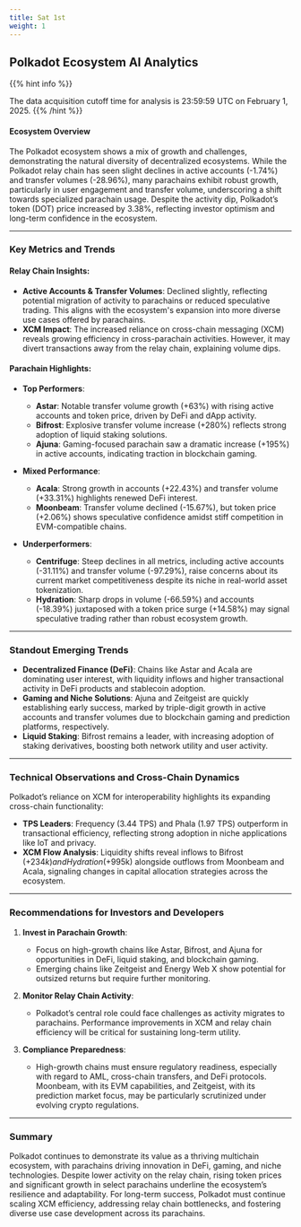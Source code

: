 ```yaml
---
title: Sat 1st
weight: 1
---
```


## **Polkadot Ecosystem AI Analytics**
{{% hint info %}}

The data acquisition cutoff time for analysis is 23:59:59 UTC on February 1, 2025.
{{% /hint %}}

#### Ecosystem Overview
The Polkadot ecosystem shows a mix of growth and challenges, demonstrating the natural diversity of decentralized ecosystems. While the Polkadot relay chain has seen slight declines in active accounts (-1.74%) and transfer volumes (-28.96%), many parachains exhibit robust growth, particularly in user engagement and transfer volume, underscoring a shift towards specialized parachain usage. Despite the activity dip, Polkadot’s token (DOT) price increased by 3.38%, reflecting investor optimism and long-term confidence in the ecosystem.

---

### Key Metrics and Trends

#### Relay Chain Insights:
- **Active Accounts & Transfer Volumes**: Declined slightly, reflecting potential migration of activity to parachains or reduced speculative trading. This aligns with the ecosystem's expansion into more diverse use cases offered by parachains.
- **XCM Impact**: The increased reliance on cross-chain messaging (XCM) reveals growing efficiency in cross-parachain activities. However, it may divert transactions away from the relay chain, explaining volume dips.

#### Parachain Highlights:
- **Top Performers**:
  - **Astar**: Notable transfer volume growth (+63%) with rising active accounts and token price, driven by DeFi and dApp activity.
  - **Bifrost**: Explosive transfer volume increase (+280%) reflects strong adoption of liquid staking solutions.
  - **Ajuna**: Gaming-focused parachain saw a dramatic increase (+195%) in active accounts, indicating traction in blockchain gaming.

- **Mixed Performance**:
  - **Acala**: Strong growth in accounts (+22.43%) and transfer volume (+33.31%) highlights renewed DeFi interest.
  - **Moonbeam**: Transfer volume declined (-15.67%), but token price (+2.06%) shows speculative confidence amidst stiff competition in EVM-compatible chains.

- **Underperformers**:
  - **Centrifuge**: Steep declines in all metrics, including active accounts (-31.11%) and transfer volume (-97.29%), raise concerns about its current market competitiveness despite its niche in real-world asset tokenization.
  - **Hydration**: Sharp drops in volume (-66.59%) and accounts (-18.39%) juxtaposed with a token price surge (+14.58%) may signal speculative trading rather than robust ecosystem growth.

---

### Standout Emerging Trends
- **Decentralized Finance (DeFi)**: Chains like Astar and Acala are dominating user interest, with liquidity inflows and higher transactional activity in DeFi products and stablecoin adoption.
- **Gaming and Niche Solutions**: Ajuna and Zeitgeist are quickly establishing early success, marked by triple-digit growth in active accounts and transfer volumes due to blockchain gaming and prediction platforms, respectively.
- **Liquid Staking**: Bifrost remains a leader, with increasing adoption of staking derivatives, boosting both network utility and user activity.

---

### Technical Observations and Cross-Chain Dynamics
Polkadot’s reliance on XCM for interoperability highlights its expanding cross-chain functionality:
- **TPS Leaders**: Frequency (3.44 TPS) and Phala (1.97 TPS) outperform in transactional efficiency, reflecting strong adoption in niche applications like IoT and privacy.
- **XCM Flow Analysis**: Liquidity shifts reveal inflows to Bifrost (+$234k) and Hydration (+$995k) alongside outflows from Moonbeam and Acala, signaling changes in capital allocation strategies across the ecosystem.

---

### Recommendations for Investors and Developers
1. **Invest in Parachain Growth**:
   - Focus on high-growth chains like Astar, Bifrost, and Ajuna for opportunities in DeFi, liquid staking, and blockchain gaming.
   - Emerging chains like Zeitgeist and Energy Web X show potential for outsized returns but require further monitoring.

2. **Monitor Relay Chain Activity**:
   - Polkadot’s central role could face challenges as activity migrates to parachains. Performance improvements in XCM and relay chain efficiency will be critical for sustaining long-term utility.

3. **Compliance Preparedness**:
   - High-growth chains must ensure regulatory readiness, especially with regard to AML, cross-chain transfers, and DeFi protocols. Moonbeam, with its EVM capabilities, and Zeitgeist, with its prediction market focus, may be particularly scrutinized under evolving crypto regulations.

---

### Summary
Polkadot continues to demonstrate its value as a thriving multichain ecosystem, with parachains driving innovation in DeFi, gaming, and niche technologies. Despite lower activity on the relay chain, rising token prices and significant growth in select parachains underline the ecosystem’s resilience and adaptability. For long-term success, Polkadot must continue scaling XCM efficiency, addressing relay chain bottlenecks, and fostering diverse use case development across its parachains.
